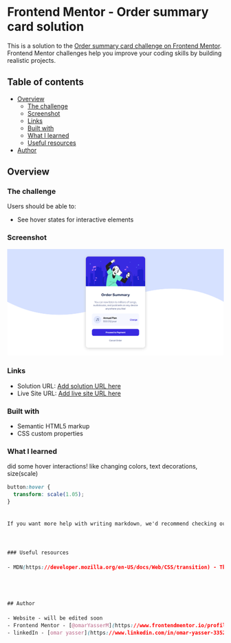# Frontend Mentor - Order summary card solution

This is a solution to the [Order summary card challenge on Frontend Mentor](https://www.frontendmentor.io/challenges/order-summary-component-QlPmajDUj). Frontend Mentor challenges help you improve your coding skills by building realistic projects.

## Table of contents

- [Overview](#overview)
  - [The challenge](#the-challenge)
  - [Screenshot](#screenshot)
  - [Links](#links)
  - [Built with](#built-with)
  - [What I learned](#what-i-learned)
  - [Useful resources](#useful-resources)
- [Author](#author)

## Overview

### The challenge

Users should be able to:

- See hover states for interactive elements

### Screenshot

![](./screenshot.png)

### Links

- Solution URL: [Add solution URL here](https://your-solution-url.com)
- Live Site URL: [Add live site URL here](https://your-live-site-url.com)

### Built with

- Semantic HTML5 markup
- CSS custom properties

### What I learned

did some hover interactions! like changing colors, text decorations, size(scale)

```css
button:hover {
  transform: scale(1.05);
}


If you want more help with writing markdown, we'd recommend checking out [The Markdown Guide](https://www.markdownguide.org/) to learn more.



### Useful resources

- MDN(https://developer.mozilla.org/en-US/docs/Web/CSS/transition) - This helped me with the transtion property so much! gonna keep using it.




## Author

- Website - will be edited soon
- Frontend Mentor - [@omarYasserM](https://www.frontendmentor.io/profile/omarYasserM)
- linkedIn - [omar yasser](https://www.linkedin.com/in/omar-yasser-33525717a)

```
